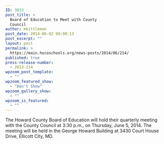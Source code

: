 ```yaml
---
ID: 3833
post_title: >
  Board of Education to Meet with County
  Council
author: mkittleman
post_date: 2014-06-02 00:00:13
post_excerpt: ""
layout: post
permalink: >
  https://main.hocoschools.org/news-posts/2014/06/214/
published: true
press-release-number:
  - 2013-214
wpzoom_post_template:
  - ""
wpzoom_featured_show:
  - "Don't Show"
wpzoom_gallery_show:
  - ""
wpzoom_is_featured:
  - ""
---
```

The Howard County Board of Education will hold their quarterly meeting with the County Council at 3:30 p.m., on Thursday, June 5, 2014. The meeting will be held in the George Howard Building at 3430 Court House Drive, Ellicott City, MD.